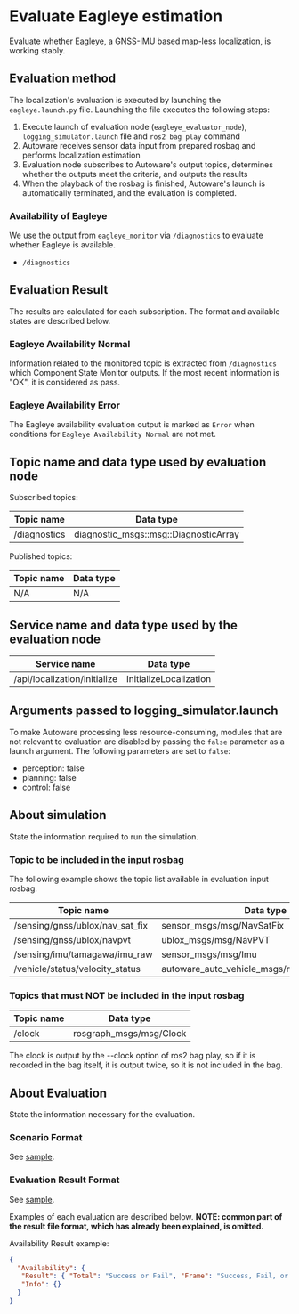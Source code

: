# Evaluate Eagleye estimation

Evaluate whether Eagleye, a GNSS-IMU based map-less localization, is working stably.

## Evaluation method

The localization's evaluation is executed by launching the `eagleye.launch.py` file.
Launching the file executes the following steps:

1. Execute launch of evaluation node (`eagleye_evaluator_node`), `logging_simulator.launch` file and `ros2 bag play` command
2. Autoware receives sensor data input from prepared rosbag and performs localization estimation
3. Evaluation node subscribes to Autoware's output topics, determines whether the outputs meet the criteria, and outputs the results
4. When the playback of the rosbag is finished, Autoware's launch is automatically terminated, and the evaluation is completed.

### Availability of Eagleye

We use the output from `eagleye_monitor` via `/diagnostics` to evaluate whether Eagleye is available.

- `/diagnostics`

## Evaluation Result

The results are calculated for each subscription. The format and available states are described below.

### Eagleye Availability Normal

Information related to the monitored topic is extracted from `/diagnostics` which Component State Monitor outputs. If the most recent information is "OK", it is considered as pass.

### Eagleye Availability Error

The Eagleye availability evaluation output is marked as `Error` when conditions for `Eagleye Availability Normal` are not met.

## Topic name and data type used by evaluation node

Subscribed topics:

| Topic name   | Data type                             |
| ------------ | ------------------------------------- |
| /diagnostics | diagnostic_msgs::msg::DiagnosticArray |

Published topics:

| Topic name | Data type |
| ---------- | --------- |
| N/A        | N/A       |

## Service name and data type used by the evaluation node

| Service name                 | Data type              |
| ---------------------------- | ---------------------- |
| /api/localization/initialize | InitializeLocalization |

## Arguments passed to logging_simulator.launch

To make Autoware processing less resource-consuming, modules that are not relevant to evaluation are disabled by passing the `false` parameter as a launch argument.
The following parameters are set to `false`:

- perception: false
- planning: false
- control: false

## About simulation

State the information required to run the simulation.

### Topic to be included in the input rosbag

The following example shows the topic list available in evaluation input rosbag.

| Topic name                      | Data type                                     |
| ------------------------------- | --------------------------------------------- |
| /sensing/gnss/ublox/nav_sat_fix | sensor_msgs/msg/NavSatFix                     |
| /sensing/gnss/ublox/navpvt      | ublox_msgs/msg/NavPVT                         |
| /sensing/imu/tamagawa/imu_raw   | sensor_msgs/msg/Imu                           |
| /vehicle/status/velocity_status | autoware_auto_vehicle_msgs/msg/VelocityReport |

### Topics that must NOT be included in the input rosbag

| Topic name | Data type               |
| ---------- | ----------------------- |
| /clock     | rosgraph_msgs/msg/Clock |

The clock is output by the --clock option of ros2 bag play, so if it is recorded in the bag itself, it is output twice, so it is not included in the bag.

## About Evaluation

State the information necessary for the evaluation.

### Scenario Format

See [sample](https://github.com/tier4/driving_log_replayer/blob/main/sample/eagleye/scenario.yaml).

### Evaluation Result Format

See [sample](https://github.com/tier4/driving_log_replayer/blob/main/sample/eagleye/result.json).

Examples of each evaluation are described below.
**NOTE: common part of the result file format, which has already been explained, is omitted.**

Availability Result example:

```json
{
  "Availability": {
   "Result": { "Total": "Success or Fail", "Frame": "Success, Fail, or Warn" },
   "Info": {}
  }
}
```

